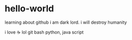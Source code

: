 # hello-world
learning about github
i am dark lord. i will destroy humanity

i love :coffee:
lol
git bash
python, java script